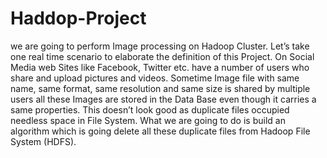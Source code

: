 # Haddop-Project
we are going to perform Image processing on Hadoop Cluster. Let’s take one real time scenario to elaborate the definition of this Project. On Social Media web Sites like Facebook, Twitter etc. have a number of users who share and upload pictures and videos. Sometime Image file with same name, same format, same resolution and same size is shared by multiple users all these Images are stored in the Data Base even though it carries a same properties. This doesn’t look good as duplicate files occupied needless space in File System.   What we are going to do is build an algorithm which is going delete all these duplicate files from Hadoop File System (HDFS). 
